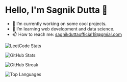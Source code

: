 # Hello, I'm Sagnik Dutta 👋

- 🔭 I’m currently working on some cool projects.
- 🌱 I’m learning web development and data science.
- 📫 How to reach me: sagnikduttaofficial18@gmial.com

  
![LeetCode Stats](https://leetcard.jacoblin.cool/Sagnik_Dutta_10)


![GitHub Stats](https://github-readme-stats.vercel.app/api?username=DSagnik24&show_icons=true&theme=dark)

![GitHub Streak](https://streak-stats.demolab.com?user=DSagnik24&theme=dark)

![Top Languages](https://github-readme-stats.vercel.app/api/top-langs/?username=DSagnik24&layout=compact&theme=dark)
